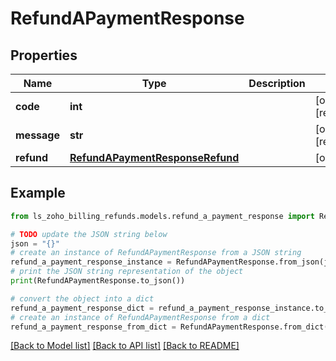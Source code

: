 # RefundAPaymentResponse


## Properties

Name | Type | Description | Notes
------------ | ------------- | ------------- | -------------
**code** | **int** |  | [optional] [readonly] 
**message** | **str** |  | [optional] [readonly] 
**refund** | [**RefundAPaymentResponseRefund**](RefundAPaymentResponseRefund.md) |  | [optional] 

## Example

```python
from ls_zoho_billing_refunds.models.refund_a_payment_response import RefundAPaymentResponse

# TODO update the JSON string below
json = "{}"
# create an instance of RefundAPaymentResponse from a JSON string
refund_a_payment_response_instance = RefundAPaymentResponse.from_json(json)
# print the JSON string representation of the object
print(RefundAPaymentResponse.to_json())

# convert the object into a dict
refund_a_payment_response_dict = refund_a_payment_response_instance.to_dict()
# create an instance of RefundAPaymentResponse from a dict
refund_a_payment_response_from_dict = RefundAPaymentResponse.from_dict(refund_a_payment_response_dict)
```
[[Back to Model list]](../README.md#documentation-for-models) [[Back to API list]](../README.md#documentation-for-api-endpoints) [[Back to README]](../README.md)


